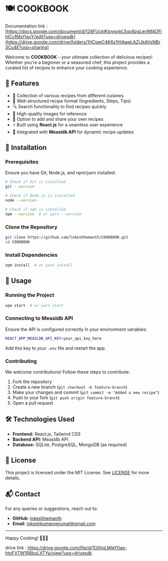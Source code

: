 # 🍽️ COOKBOOK

Documentation link : [https://docs.google.com/document/d/128FUckIKtoygxkL5qo8zgLerjNf4OFlhICcfMsYlaxY/edit?usp=drivesdk](https://drive.google.com/drive/folders/1HCpwC4K6s1HjAweLAZjJkAVsNBr3Cu4E?usp=sharing)

Welcome to **COOKBOOK** – your ultimate collection of delicious recipes! Whether you're a beginner or a seasoned chef, this project provides a curated list of recipes to enhance your cooking experience.

## 📌 Features
- 🍲 Collection of various recipes from different cuisines
- 📖 Well-structured recipe format (Ingredients, Steps, Tips)
- 🔍 Search functionality to find recipes quickly
- 📸 High-quality images for reference
- 📝 Option to add and share your own recipes
- ⚡ Built using **React.js** for a seamless user experience
- 📡 Integrated with **Measldb API** for dynamic recipe updates

## 🚀 Installation
### Prerequisites
Ensure you have Git, Node.js, and npm/yarn installed:
```sh
# Check if Git is installed
git --version

# Check if Node.js is installed
node --version

# Check if npm is installed
npm --version  # or yarn --version
```

### Clone the Repository
```sh
git clone https://github.com/lokeshhemanth/COOKBOOK.git
cd COOKBOOK
```

### Install Dependencies
```sh
npm install  # or yarn install
```

## 📌 Usage
### Running the Project
```sh
npm start  # or yarn start
```

### Connecting to Measldb API
Ensure the API is configured correctly in your environment variables:
```sh
REACT_APP_MEASLDB_API_KEY=your_api_key_here
```
Add this key to your `.env` file and restart the app.

### Contributing
We welcome contributions! Follow these steps to contribute:
1. Fork the repository
2. Create a new branch (`git checkout -b feature-branch`)
3. Make your changes and commit (`git commit -m "Added a new recipe"`)
4. Push to your fork (`git push origin feature-branch`)
5. Open a pull request

## 🛠 Technologies Used
- **Frontend:** React.js, Tailwind CSS
- **Backend API:** Measldb API
- **Database:** SQLite, PostgreSQL, MongoDB (as required)

## 📄 License
This project is licensed under the MIT License. See [LICENSE](LICENSE) for more details.

## 📬 Contact
For any queries or suggestions, reach out to:
- **GitHub**: [lokeshhemanth](https://github.com/lokeshhemanth)
- **Email**: lokeshkumarperumal@gmail.com

---
Happy Cooking! 🍕🍜🍰

drive link : https://drive.google.com/file/d/1OiIIjnLMleY0ae-htoFXTW1R8boLXTYa/view?usp=drivesdk
